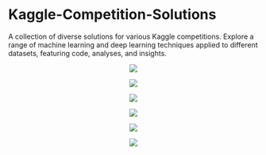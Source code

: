 # Kaggle-Competition-Solutions
A collection of diverse solutions for various Kaggle competitions. Explore a range of machine learning and deep learning techniques applied to different datasets, featuring code, analyses, and insights.


<p align="center">
  <img src="https://github.com/SG-Hangaan/Kaggle-Competition-Solutions/assets/127215110/3d6cc187-5830-4be7-b7ce-30f1453588d0"/>
</p>


<p align="center">
  <img src="https://github.com/SG-Hangaan/Kaggle-Competition-Solutions/assets/127215110/55b2baf6-976b-4fdc-9776-fcffd6af9662"/>
</p>

<p align="center">
  <img src="https://github.com/SG-Hangaan/Kaggle-Competition-Solutions/assets/127215110/d828549f-3c43-4eca-b828-079ea0d5ad1e"/>
</p>

<p align="center">
  <img src="https://github.com/SG-Hangaan/Kaggle-Competition-Solutions/assets/127215110/7a6e0f81-eae0-4c97-9430-e37fc1131c00"/>
</p>

<p align="center">
  <img src="https://github.com/SG-Hangaan/Kaggle-Competition-Solutions/assets/127215110/ea8a66fc-b735-4b01-b128-0026f98511eb"/>
</p>

<p align="center">
  <img src="https://github.com/SG-Hangaan/Kaggle-Competition-Solutions/assets/127215110/4e001939-f630-40fa-8dfa-2406c11f3709"/>
</p>










